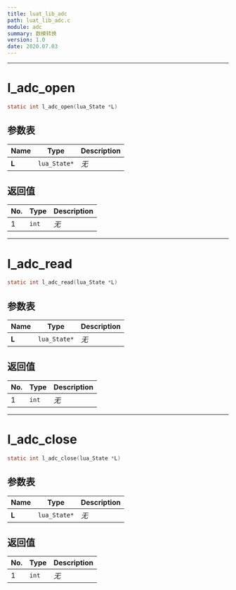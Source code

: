 ```yaml
---
title: luat_lib_adc
path: luat_lib_adc.c
module: adc
summary: 数模转换
version: 1.0
date: 2020.07.03
---
```

--------------------------------------------------
# l_adc_open

```c
static int l_adc_open(lua_State *L)
```


## 参数表

Name | Type | Description
-----|------|--------------
**L**|`lua_State*`| *无*

## 返回值

No. | Type | Description
----|------|--------------
1 |`int`| *无*


--------------------------------------------------
# l_adc_read

```c
static int l_adc_read(lua_State *L)
```


## 参数表

Name | Type | Description
-----|------|--------------
**L**|`lua_State*`| *无*

## 返回值

No. | Type | Description
----|------|--------------
1 |`int`| *无*


--------------------------------------------------
# l_adc_close

```c
static int l_adc_close(lua_State *L)
```


## 参数表

Name | Type | Description
-----|------|--------------
**L**|`lua_State*`| *无*

## 返回值

No. | Type | Description
----|------|--------------
1 |`int`| *无*


